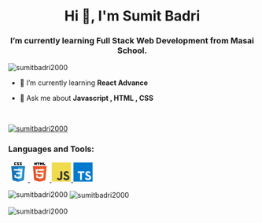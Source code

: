<h1 align="center">Hi 👋, I'm Sumit Badri</h1>
<h3 align="center">I’m currently learning Full Stack Web Development from Masai School.</h3>

<p align="left"> <img src="https://komarev.com/ghpvc/?username=sumitbadri2000&label=Profile%20views&color=0e75b6&style=flat" alt="sumitbadri2000" /> </p>

- 🌱 I’m currently learning **React Advance**

- 💬 Ask me about **Javascript , HTML , CSS**


<p align="left"> <a href="https://twitter.com/" target="blank"><img src="https://img.shields.io/twitter/follow/?logo=twitter&style=for-the-badge" alt="" /></a> </p>
<p align="left"> <a href="https://github.com/ryo-ma/github-profile-trophy"><img src="https://github-profile-trophy.vercel.app/?username=sumitbadri2000&theme=onedark" alt="sumitbadri2000" /></a> </p>

<h3 align="left">Languages and Tools:</h3>
<p align="left"> <a href="https://www.w3schools.com/css/" target="_blank" rel="noreferrer"> <img src="https://raw.githubusercontent.com/devicons/devicon/master/icons/css3/css3-original-wordmark.svg" alt="css3" width="40" height="40"/> </a> <a href="https://www.w3.org/html/" target="_blank" rel="noreferrer"> <img src="https://raw.githubusercontent.com/devicons/devicon/master/icons/html5/html5-original-wordmark.svg" alt="html5" width="40" height="40"/> </a> <a href="https://developer.mozilla.org/en-US/docs/Web/JavaScript" target="_blank" rel="noreferrer"> <img src="https://raw.githubusercontent.com/devicons/devicon/master/icons/javascript/javascript-original.svg" alt="javascript" width="40" height="40"/> </a> <a href="https://www.typescriptlang.org/" target="_blank" rel="noreferrer"> <img src="https://raw.githubusercontent.com/devicons/devicon/master/icons/typescript/typescript-original.svg" alt="typescript" width="40" height="40"/> </a> </p>

<p><img align="left" src="https://github-readme-stats.vercel.app/api/top-langs?username=sumitbadri2000&show_icons=true&locale=en&layout=compact" alt="sumitbadri2000" /></p>


<p>&nbsp;<img align="center" src="https://github-readme-stats.vercel.app/api?username=sumitbadri2000&show_icons=true&locale=en" alt="sumitbadri2000" /></p>


<p><img align="center" src="https://github-readme-streak-stats.herokuapp.com/?user=sumitbadri2000&" alt="sumitbadri2000" /></p>
